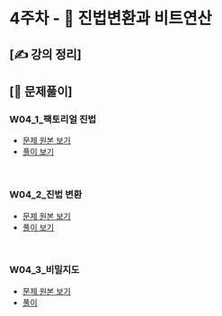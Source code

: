 # 4주차 - 🥢 진법변환과 비트연산

## [✍ 강의 정리]

## [🥇 문제풀이]

### W04_1_팩토리얼 진법
- [문제 원본 보기](https://www.acmicpc.net/problem/5692)
- [풀이 보기](./../code/practice/prc_w04_1_팩토리얼진법.py)

<br/>

### W04_2_진법 변환
- [문제 원본 보기](https://www.acmicpc.net/problem/2745)
- [풀이 보기](./../code/practice/prc_w04_2_진법변환.py)

<br/>

### W04_3_비밀지도
- [문제 원본 보기](https://programmers.co.kr/learn/courses/30/lessons/17681)
- [풀이](./../code/practice/prc_w04_3_비밀지도.py)